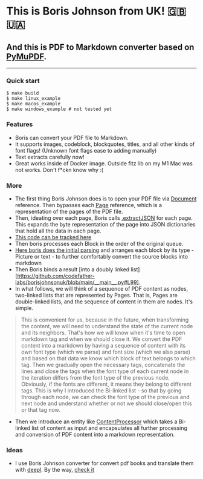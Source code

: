 # This is Boris Johnson from UK! 🇬🇧 🇺🇦
## And this is PDF to Markdown converter based on [PyMuPDF](https://pymupdf.readthedocs.io/en/latest/intro.html).
---

### Quick start
```
$ make build
$ make linux_example
$ make macos_example
$ make windows_example # not tested yet
```
### Features
- Boris can convert your PDF file to Markdown.
- It supports images, codeblock, blockquotes, titles, and all other kinds of font flags! (Unknown font flags ease to adding manually)
- Text extracts carefully now!
- Great works inside of Docker image. Outside fitz lib on my M1 Mac was not works. Don't f*ckn know why :(


### More
- The first thing Boris Johnson does is to open your PDF file via [Document](https://pymupdf.readthedocs.io/en/latest/document.html?highlight=Document) reference. Then bypasses each [Page](https://pymupdf.readthedocs.io/en/latest/page.html?highlight=Page) reference, which is a representation of the pages of the PDF file.
- Then, ideating over each page, Boris calls [.extractJSON](https://pymupdf.readthedocs.io/en/latest/textpage.html?highlight=extractJSON#TextPage.extractJSON) for each page. This expands the byte representation of the page into JSON dictionaries that hold all the data in each page.
- [This code can be tracked here](https://github.com/codefather-labs/borisjohnsonuk/blob/main/__main__.py#L142-L144)
- Then boris processes each Block in the order of the original queue.
- [Here boris does the initial parsing](https://github.com/codefather-labs/borisjohnsonuk/blob/main/__main__.py#L52) and arranges each block by its type - Picture or text - to further comfortably convert the source blocks into markdown
- Then Boris binds a result [into a doubly linked list][https://github.com/codefather-labs/borisjohnsonuk/blob/main/__main__.py#L99]. 
- In what follows, we will think of a sequence of PDF content as nodes, two-linked lists that are represented by Pages. That is, Pages are double-linked lists, and the sequence of content in them are nodes. It's simple.
> This is convenient for us, because in the future, when transforming the content, we will need to understand the state of the current node and its neighbors. That's how we will know when it's time to open markdown tag and when we should close it.  We convert the PDF content into a markdown by having a sequence of content with its own font type (which we parse) and font size (which we also parse) and based on that data we know which block of text belongs to which tag. Then we gradually open the necessary tags, concatenate the lines and close the tags when the font type of each current node in the iteration differs from the font type of the previous node. Obviously, if the fonts are different, it means they belong to different tags. This is why I introduced the Bi-linked list - so that by going through each node, we can check the font type of the previous and next node and understand whether or not we should close/open this or that tag now.
- Then we introduce an entity like [ContentProcessor](https://github.com/codefather-labs/borisjohnsonuk/blob/main/processor.py#L11) which takes a Bi-linked list of content as input and encapsulates all further processing and conversion of PDF content into a markdown representation.

### Ideas
- I use Boris Johnson converter for convert pdf books and translate them with [deepl](http://deepl.com).
  By the way, [check it](https://github.com/codefather-labs/deepl-translator-pyppeteer)